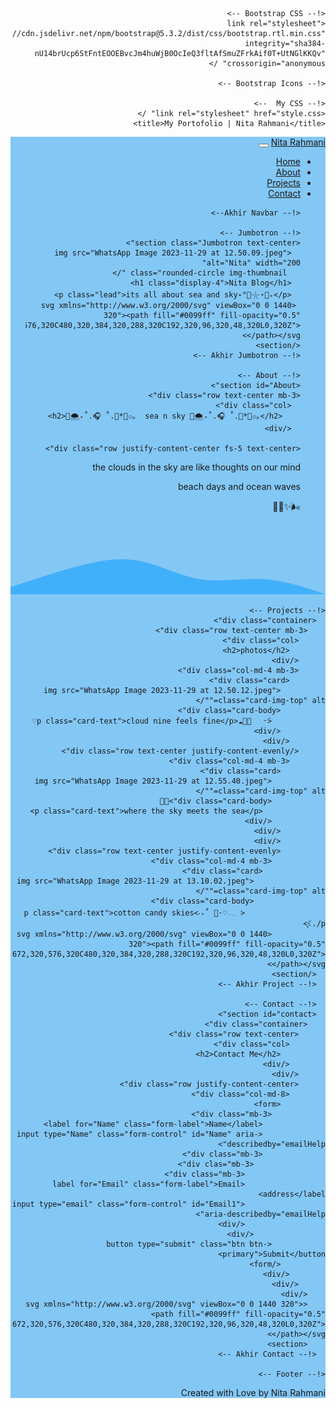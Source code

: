 <html lang="ar" dir="rtl">
  <head>
    <!-- Required meta tags -->
    <meta charset="utf-8" />
    <meta name="viewport" content="width=device-width, initial-scale=1" />

    <!-- Bootstrap CSS -->
    <link rel="stylesheet" href="https://cdn.jsdelivr.net/npm/bootstrap@5.3.2/dist/css/bootstrap.rtl.min.css" integrity="sha384-nU14brUcp6StFntEOOEBvcJm4huWjB0OcIeQ3fltAfSmuZFrkAif0T+UtNGlKKQv" crossorigin="anonymous" />

    <!-- Bootstrap Icons -->

    <!-- My CSS  -->
    <link rel="stylesheet" href="style.css" />
    <title>My Portofolio | Nita Rahmani</title>
  </head>
  <body id="home">
    <!-- Navbar -->
    <nav class="navbar navbar-expand-lg navbar-lightbg-primary shadow-sm" 
    style="background-color:rgb(131, 199, 245);">
        <a class="navbar-brand" href="#">Nita Rahmani</a>
        <button class="navbar-toggler" type="button" data-bs-toggle="collapse" data-bs-target="#navbarNav" aria-controls="navbarNav" aria-expanded="false" aria-label="Toggle navigation">
          <span class="navbar-toggler-icon"></span>
        </button>
        <div class="collapse navbar-collapse" id="navbarNav">
          <ul class="navbar-nav ms-auto">
            <li class="nav-item">
              <a class="nav-link active" aria-current="page" href="#home">Home</a>
            </li>
            <li class="nav-item">
              <a class="nav-link" href="#About">About</a>
            </li>
            <li class="nav-item">
              <a class="nav-link" href="#Project">Projects</a> 
            </li>
            <li class="nav-item">
                <a class="nav-link" href="#Contact">Contact</a>

    <!-- Akhir Navbar-->

    <!-- Jumbotron -->
    <section class="Jumbotron text-center">
      <img src="WhatsApp Image 2023-11-29 at 12.50.09.jpeg" alt="Nita" width="200"
       class="rounded-circle img-thumbnail "/>
      <h1 class="display-4">Nita Blog</h1>
      <p class="lead">its all about sea and sky˖°🌊𓇼⋆🦪₊</p>
     <svg xmlns="http://www.w3.org/2000/svg" viewBox="0 0 1440 320"><path fill="#0099ff" fill-opacity="0.5" d="M0,288L48,272C96,256,192,224,288,197.3C384,171,480,149,576,165.3C672,181,768,235,864,250.7C960,267,1056,245,1152,250.7C1248,256,1344,288,1392,304L1440,320L1440,320L1392,320C1344,320,1248,320,1152,320C1056,320,960,320,864,320C768,320,672,320,576,320C480,320,384,320,288,320C192,320,96,320,48,320L0,320Z"></path></svg>
    </section>
    <!-- Akhir Jumbotron -->

    <!-- About -->
    <section id="About">
    <div class="row text-center mb-3">
      <div class="col">
        <h2>🦋🌨️₊˚.🎧 ˚.🩵*🎐✩｡  sea n sky 🦋🌨️₊˚.🎧 ˚.🩵*🎐✩｡</h2>
      </div>
    
    <div class="row justify-content-center fs-5 text-center">
<div class="col-4">
  <p>the clouds in the sky are like thoughts on our mind</p>
  <div class="col">
<p>beach days and ocean waves</p>🌬✨🦋💦
  </div>
</div>
    </div>
   <svg xmlns="http://www.w3.org/2000/svg" viewBox="0 0 1440 320"><path fill="#0099ff" fill-opacity="0.5" d="M0,288L48,272C96,256,192,224,288,197.3C384,171,480,149,576,165.3C672,181,768,235,864,250.7C960,267,1056,245,1152,250.7C1248,256,1344,288,1392,304L1440,320L1440,320L1392,320C1344,320,1248,320,1152,320C1056,320,960,320,864,320C768,320,672,320,576,320C480,320,384,320,288,320C192,320,96,320,48,320L0,320Z"></path></svg>
    <!-- Akhir About -->

    <!-- Projects -->
      <div class="container">
        <div class="row text-center mb-3">
          <div class="col">
            <h2>photos</h2>
          </div>
          <div class="col-md-4 mb-3">
            <div class="card">
              <img src="WhatsApp Image 2023-11-29 at 12.50.12.jpeg" class="card-img-top" alt=""/>
              <div class="card-body">
                <p class="card-text">cloud nine feels fine</p>☁💙🤍ㅤ ᵕ̈♡︎
              </div>
            </div>
          </div class="row text-center justify-content-evenly">
            <div class="col-md-4 mb-3">
              <div class="card">
                <img src="WhatsApp Image 2023-11-29 at 12.55.40.jpeg" class="card-img-top" alt=""/>
                <div class="card-body">🌊🐬
                  <p class="card-text">where the sky meets the sea</p>
                </div>
              </div>
              </div>
              <div class="row text-center justify-content-evenly">
                <div class="col-md-4 mb-3">
                  <div class="card">
                    <img src="WhatsApp Image 2023-11-29 at 13.10.02.jpeg" class="card-img-top" alt=""/>
                    <div class="card-body">
                      <p class="card-text">cotton candy skies<‧₊˚ 💙⋅♡𓂃 ࣪ ִֶָ☾./p>
                <svg xmlns="http://www.w3.org/2000/svg" viewBox="0 0 1440 320"><path fill="#0099ff" fill-opacity="0.5" d="M0,288L48,272C96,256,192,224,288,197.3C384,171,480,149,576,165.3C672,181,768,235,864,250.7C960,267,1056,245,1152,250.7C1248,256,1344,288,1392,304L1440,320L1440,320L1392,320C1344,320,1248,320,1152,320C1056,320,960,320,864,320C768,320,672,320,576,320C480,320,384,320,288,320C192,320,96,320,48,320L0,320Z"></path></svg>
      </section>
      <!-- Akhir Project -->

      <!-- Contact -->
      <section id="contact">
        <div class="container">
          <div class="row text-center">
            <div class="col">
              <h2>Contact Me</h2>
            </div>
          </div>
          <div class="row justify-content-center">
            <div class="col-md-8">
              <form>
                <div class="mb-3">
                  <label for="Name" class="form-label">Name</label>
                  <input type="Name" class="form-control" id="Name" aria-describedby="emailHelp">
                  <div class="mb-3">
                    <div clas="mb-3">
                      <div class="mb-3">
                      <label for="Email" class="form-label">Email address</label>
                      <input type="email" class="form-control" id="Email1" aria-describedby="emailHelp">
                      </div>
                    </div>
                <button type="submit" class="btn btn-primary">Submit</button>
              </form>
            </div>
          </div>
        </div>
        <svg xmlns="http://www.w3.org/2000/svg" viewBox="0 0 1440 320"><path fill="#0099ff" fill-opacity="0.5" d="M0,288L48,272C96,256,192,224,288,197.3C384,171,480,149,576,165.3C672,181,768,235,864,250.7C960,267,1056,245,1152,250.7C1248,256,1344,288,1392,304L1440,320L1440,320L1392,320C1344,320,1248,320,1152,320C1056,320,960,320,864,320C768,320,672,320,576,320C480,320,384,320,288,320C192,320,96,320,48,320L0,320Z"></path></svg>
        <section>
      <!-- Akhir Contact -->
      
    <!-- Footer -->
  <section>
      <footer class="bg-primary text-white text-center">
        <p>Created with <i class="bi bi-cake2"></i>Love by Nita Rahmani</p>
      </footer>
    <!-- Akhir Footer -->
    <script src="https://cdn.jsdelivr.net/npm/bootstrap@5.3.2/dist/js/bootstrap.bundle.min.js" integrity="sha384-C6RzsynM9kWDrMNeT87bh95OGNyZPhcTNXj1NW7RuBCsyN/o0jlpcV8Qyq46cDfL" crossorigin="anonymous"></script>
  </body>
</html>
